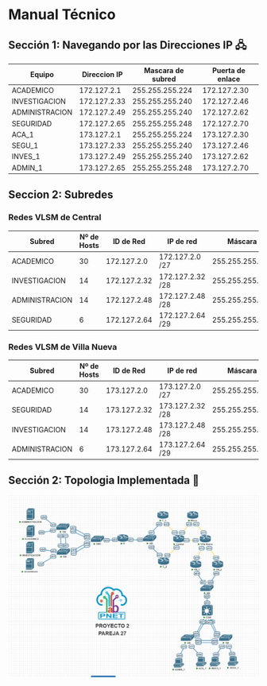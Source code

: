 
# Manual Técnico

## Sección 1: Navegando por las Direcciones IP 🖧


| Equipo   | Direccion IP | Mascara de subred | Puerta de enlace  |
|----------|------------|-----------------|-----------------|
| ACADEMICO | 172.127.2.1 | 255.255.255.224 | 172.127.2.30 |
| INVESTIGACION | 172.127.2.33 | 255.255.255.240 | 172.127.2.46 |
| ADMINISTRACION | 172.127.2.49 | 255.255.255.240 | 172.127.2.62 |
| SEGURIDAD | 172.127.2.65 | 255.255.255.248 | 172.127.2.70 |
| ACA_1 | 173.127.2.1 | 255.255.255.224 | 173.127.2.30 |
| SEGU_1 | 173.127.2.33 | 255.255.255.240 | 173.127.2.46 |
| INVES_1 | 173.127.2.49 | 255.255.255.240 | 173.127.2.62 |
| ADMIN_1 | 173.127.2.65 | 255.255.255.248 | 173.127.2.70 |



## Seccion 2: Subredes

### Redes VLSM de Central

| Subred   | Nº de Hosts | ID de Red       | IP de red        | Máscara         | Primer Host   | Último Host   | Broadcast     | Puerta de enlace  |
|----------|------------|-----------------|-----------------|-----------------|--------------|--------------|--------------|-------------------|
| ACADEMICO | 30         | 172.127.2.0     | 172.127.2.0 /27 | 255.255.255.224 | 172.127.2.1  | 172.127.2.30 | 172.127.2.31 | 172.127.2.1       |
| INVESTIGACION | 14         | 172.127.2.32    | 172.127.2.32 /28| 255.255.255.240 | 172.127.2.33 | 172.127.2.46 | 172.127.2.47 | 172.127.2.33      |
| ADMINISTRACION | 14         | 172.127.2.48    | 172.127.2.48 /28| 255.255.255.240 | 172.127.2.49 | 172.127.2.62 | 172.127.2.63 | 172.127.2.49      |
| SEGURIDAD | 6          | 172.127.2.64    | 172.127.2.64 /29| 255.255.255.248 | 172.127.2.65 | 172.127.2.70 | 172.127.2.71 | 172.127.2.65      |


### Redes VLSM de Villa Nueva

| Subred   | Nº de Hosts | ID de Red       | IP de red        | Máscara         | Primer Host   | Último Host   | Broadcast     | Puerta de enlace  |
|----------|------------|-----------------|-----------------|-----------------|--------------|--------------|--------------|-------------------|
| ACADEMICO | 30         | 173.127.2.0     | 173.127.2.0 /27 | 255.255.255.224 | 173.127.2.1  | 173.127.2.30 | 173.127.2.31 | 173.127.2.1       |
| SEGURIDAD | 14         | 173.127.2.32    | 173.127.2.32 /28| 255.255.255.240 | 173.127.2.33 | 173.127.2.46 | 173.127.2.47 | 173.127.2.33      |
| INVESTIGACION | 14         | 173.127.2.48    | 173.127.2.48 /28| 255.255.255.240 | 173.127.2.49 | 173.127.2.62 | 173.127.2.63 | 173.127.2.49      |
| ADMINISTRACION | 6          | 173.127.2.64    | 173.127.2.64 /29| 255.255.255.248 | 173.127.2.65 | 173.127.2.70 | 173.127.2.71 | 173.127.2.65      |




## Sección 2: Topologia Implementada 🚀

<img src="./images/topologia.png" alt="drawing" style="width:800px;"/>


